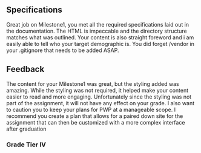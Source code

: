 ## Specifications
Great job on Milestone1, you met all the required specifications laid out in the documentation. The HTML is impeccable and the directory structure matches what was outlined. Your content is also straight foreword and i am easily able to tell who your target demographic is. You did forget /vendor in your .gitignore that needs to be added ASAP.
## Feedback
The content for your Milestone1 was great, but the styling added was amazing. While the styling was not required, it helped make your content easier to read and more engaging. Unfortunately since the styling was not part of the assignment, it will not have any effect on your grade. I also want to caution you to keep your plans for PWP at a manageable scope. I recommend you create a plan that allows for a paired down site for the assignment that can then be customized
with a more complex interface after graduation
### Grade Tier IV
